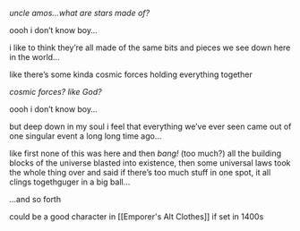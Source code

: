 _uncle amos…what are stars made of?_

oooh i don’t know boy…

i like to think they’re all made of the same bits and pieces we see down here in the world…

like there’s some kinda cosmic forces holding everything together

_cosmic forces? like God?_

oooh i don’t know boy…

but deep down in my soul i feel that everything we’ve ever seen came out of one singular event a long long time ago…

like first none of this was here and then _bang!_ (too much?) all the building blocks of the universe blasted into existence, then some universal laws took the whole thing over and said if there’s too much stuff in one spot, it all clings togethguger in a big ball…

  

…and so forth

could be a good character in [[Emporer's Alt Clothes]] if set in 1400s